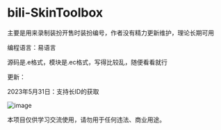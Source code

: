 # bili-SkinToolbox

主要是用来录制装扮开售时装扮编号，作者没有精力更新维护，理论长期可用

编程语言：易语言

源码是.e格式，模块是.ec格式，写得比较乱，随便看看就行

更新：

2023年5月31日：支持长ID的获取

![image](https://github.moeyy.xyz/https://raw.githubusercontent.com/sakurasvip2023/bili-SkinNumber/main/image/20230531174201.jpg)

本项目仅供学习交流使用，请勿用于任何违法、商业用途。

